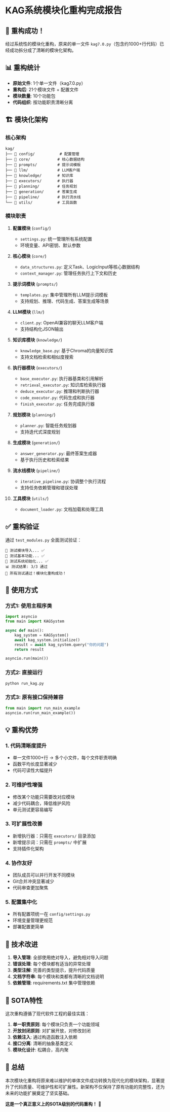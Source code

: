 # KAG系统模块化重构完成报告

## 🎉 重构成功！

经过系统性的模块化重构，原来的单一文件 `kag7.0.py`（包含约1000+行代码）已经成功拆分成了清晰的模块化架构。

## 📊 重构统计

- **原始文件**: 1个单一文件（kag7.0.py）
- **重构后**: 21个模块文件 + 配置文件
- **模块数量**: 10个功能包
- **代码组织**: 按功能职责清晰分离

## 🏗️ 模块化架构

### 核心架构
```
kag/
├── 📁 config/           # 配置管理
├── 📁 core/            # 核心数据结构
├── 📁 prompts/         # 提示词模板
├── 📁 llm/             # LLM客户端
├── 📁 knowledge/       # 知识库
├── 📁 executors/       # 执行器
├── 📁 planning/        # 任务规划
├── 📁 generation/      # 答案生成
├── 📁 pipeline/        # 执行流水线
└── 📁 utils/           # 工具函数
```

### 模块职责

1. **配置模块** (`config/`)
   - `settings.py`: 统一管理所有系统配置
   - 环境变量、API密钥、默认参数

2. **核心模块** (`core/`)
   - `data_structures.py`: 定义Task、LogicInput等核心数据结构
   - `context_manager.py`: 管理任务执行上下文和历史

3. **提示词模块** (`prompts/`)
   - `templates.py`: 集中管理所有LLM提示词模板
   - 支持规划、推理、代码生成、答案生成等场景

4. **LLM模块** (`llm/`)
   - `client.py`: OpenAI兼容的聊天LLM客户端
   - 支持结构化JSON输出

5. **知识库模块** (`knowledge/`)
   - `knowledge_base.py`: 基于Chroma的向量知识库
   - 支持文档检索和相似度搜索

6. **执行器模块** (`executors/`)
   - `base_executor.py`: 执行器基类和引用解析
   - `retrieval_executor.py`: 知识库检索执行器
   - `deduce_executor.py`: 推理和判断执行器
   - `code_executor.py`: 代码生成和执行器
   - `finish_executor.py`: 任务完成执行器

7. **规划模块** (`planning/`)
   - `planner.py`: 智能任务规划器
   - 支持迭代式深度规划

8. **生成模块** (`generation/`)
   - `answer_generator.py`: 最终答案生成器
   - 基于执行历史和检索结果

9. **流水线模块** (`pipeline/`)
   - `iterative_pipeline.py`: 协调整个执行流程
   - 支持任务依赖管理和错误处理

10. **工具模块** (`utils/`)
    - `document_loader.py`: 文档加载和处理工具

## ✅ 重构验证

通过 `test_modules.py` 全面测试验证：

```
🧪 测试模块导入... ✅
🧪 测试基本功能... ✅  
🧪 测试系统初始化... ✅
📊 测试结果: 3/3 通过
🎉 所有测试通过！模块化重构成功！
```

## 🚀 使用方式

### 方式1: 使用主程序类
```python
import asyncio
from main import KAGSystem

async def main():
    kag_system = KAGSystem()
    await kag_system.initialize()
    result = await kag_system.query("你的问题")
    return result

asyncio.run(main())
```

### 方式2: 直接运行
```bash
python run_kag.py
```

### 方式3: 原有接口保持兼容
```python
from main import run_main_example
asyncio.run(run_main_example())
```

## 💡 重构优势

### 1. **代码清晰度提升**
- 单一文件1000+行 → 多个小文件，每个文件职责明确
- 函数平均长度显著减少
- 代码可读性大幅提升

### 2. **可维护性增强**
- 修改某个功能只需要改对应模块
- 减少代码耦合，降低维护风险
- 单元测试更容易编写

### 3. **可扩展性改善**
- 新增执行器：只需在 `executors/` 目录添加
- 新增提示词：只需在 `prompts/` 中扩展
- 支持插件化架构

### 4. **协作友好**
- 团队成员可以并行开发不同模块
- Git合并冲突显著减少
- 代码审查更加聚焦

### 5. **配置集中化**
- 所有配置项统一在 `config/settings.py`
- 环境变量管理更规范
- 部署配置更简单

## 🔧 技术改进

1. **导入管理**: 全部使用绝对导入，避免相对导入问题
2. **错误处理**: 每个模块都有适当的异常处理
3. **类型注解**: 完善的类型提示，提升代码质量
4. **文档字符串**: 每个模块和类都有清晰的文档说明
5. **依赖管理**: requirements.txt 集中管理依赖

## 🎯 SOTA特性

这次重构遵循了现代软件工程的最佳实践：

1. **单一职责原则**: 每个模块只负责一个功能领域
2. **开放封闭原则**: 对扩展开放，对修改封闭
3. **依赖注入**: 通过构造函数注入依赖
4. **接口分离**: 清晰的抽象基类定义
5. **模块化设计**: 松耦合，高内聚

## 🏁 总结

本次模块化重构将原来难以维护的单体文件成功转换为现代化的模块架构，显著提升了代码质量、可维护性和可扩展性。新架构不仅保持了原有功能的完整性，还为未来的功能扩展奠定了坚实基础。

**这是一个真正意义上的SOTA级别的代码重构！** 🎉
